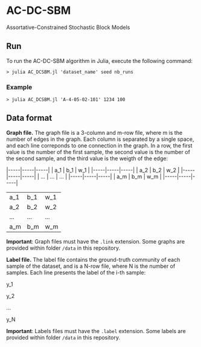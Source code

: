# AC-DC-SBM
Assortative-Constrained Stochastic Block Models

## Run

To run the AC-DC-SBM algorithm in Julia, execute the following command:

`> julia AC_DCSBM.jl 'dataset_name' seed nb_runs`

### Example

`> julia AC_DCSBM.jl 'A-4-05-02-101' 1234 100`

## Data format

**Graph file.** The graph file is a 3-column and m-row file, where m is the number of edges in the graph. Each column is separated by a single space, and each line correponds to one connection in the graph. In a row, the first value is the number of the first sample, the second value is the number of the second sample, and the third value is the weigth of the edge:

|-----|-----|-----|
| a_1 | b_1 | w_1 |
|-----|-----|-----|
| a_2 | b_2 | w_2 |
|-----|-----|-----|
| ... | ... | ... |
|-----|-----|-----|
| a_m | b_m | w_m |
|-----|-----|-----|


|     |     |     |
|-----|-----|-----|
| a_1 | b_1 | w_1 |
| a_2 | b_2 | w_2 |
| ... | ... | ... |
| a_m | b_m | w_m |

**Important**: Graph files must have the `.link` extension. Some graphs are provided within folder `/data` in this repository.

**Label file.** The label file contains the ground-truth community of each sample of the dataset, and is a N-row file, where N is the number of samples. Each line presents the label of the i-th sample:

y_1

y_2

...

y_N

**Important**: Labels files must have the `.label` extension. Some labels are provided within folder `/data` in this repository.
